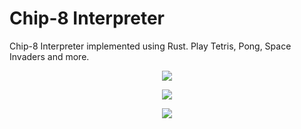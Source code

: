 # Chip-8 Interpreter
Chip-8 Interpreter implemented using Rust. Play Tetris, Pong, Space Invaders and more.

<p align="center">
    <img src="https://github.com/JPDye/Chip8-Interpreter/blob/main/imgs/pong.png" />
</p>

<p align="center">
    <img src="https://github.com/JPDye/Chip8-Interpreter/blob/main/imgs/tetris_1.png" />
</p>

<p align="center">
    <img src="https://github.com/JPDye/Chip8-Interpreter/blob/main/imgs/tetris_2.png" />
</p>
